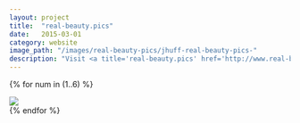 ```yaml
---
layout: project
title:  "real-beauty.pics"
date:   2015-03-01
category: website 
image_path: "/images/real-beauty-pics/jhuff-real-beauty-pics-"
description: "Visit <a title='real-beauty.pics' href='http://www.real-beauty.pics'>real-beauty.pics</a> to see a persistent Google image search for \"beauty\" in hope of finding something different. This is a response to <a title='Joanne McNeil' ahref='http://www.joannemcneil.com'>Joanne McNeil's</a> essay on <a title='Google Beauty' href='https://www.google.com/url?sa=t&rct=j&q=&esrc=s&source=web&cd=1&cad=rja&uact=8&ved=0CCIQFjAA&url=https%3A%2F%2Fmedium.com%2Fmessage%2Fgoogle-beauty-f73d7bf4e51b&ei=bQFFVbCUEsKhgwTXh4CgBw&usg=AFQjCNH6oyWZHFBp2-K_uMaTpMlUxqqkaw&sig2=wCuBxMtYM9kJDIHN2wkr8w&bvm=bv.92291466,d.eXY'>Google Beauty</a>."
---
```


{% for num in (1..6) %}
<div>
    <img class="mb3" src="{{ page.image_path }}{{ num }}.jpg" />
</div>
{% endfor %}
